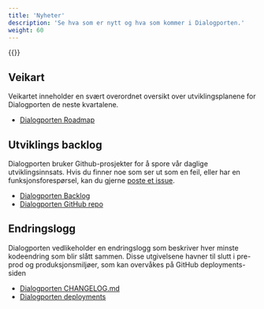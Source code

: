 ```yaml
---
title: 'Nyheter'
description: 'Se hva som er nytt og hva som kommer i Dialogporten.'
weight: 60
---
```


{{<children />}}

## Veikart
Veikartet inneholder en svært overordnet oversikt over utviklingsplanene for Dialogporten de neste kvartalene.

* [Dialogporten Roadmap](https://github.com/orgs/digdir/projects/8/views/25)

## Utviklings backlog
Dialogporten bruker Github-prosjekter for å spore vår daglige utviklingsinnsats. Hvis du finner noe som ser ut som en feil, eller har en funksjonsforespørsel, kan du gjerne [poste et issue](https://github.com/digdir/dialogporten/issues/new/choose).

* [Dialogporten Backlog](https://github.com/orgs/digdir/projects/7/views/10)
* [Dialogporten GitHub repo](https://github.com/digdir/dialogporten/)

## Endringslogg
Dialogporten vedlikeholder en endringslogg som beskriver hver minste kodeendring som blir slått sammen. Disse utgivelsene havner til slutt i pre-prod og produksjonsmiljøer, som kan overvåkes på GitHub deployments-siden

* [Dialogporten CHANGELOG.md](https://github.com/digdir/dialogporten/blob/main/CHANGELOG.md)
* [Dialogporten deployments](https://github.com/digdir/dialogporten/deployments)